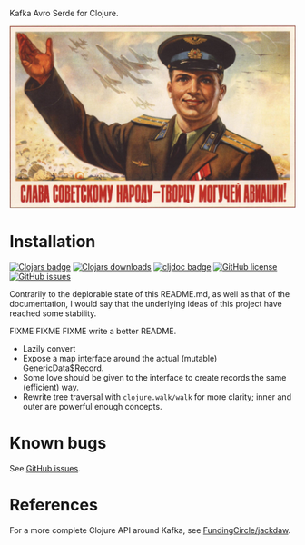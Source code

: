 Kafka Avro Serde for Clojure.

![слава советскому народу](dev-resources/слава-советскому-народу.jpg)

# Installation

[![Clojars badge](https://img.shields.io/clojars/v/piotr-yuxuan/slava.svg)](https://clojars.org/piotr-yuxuan/slava)
[![Clojars downloads](https://img.shields.io/clojars/dt/piotr-yuxuan/slava)](https://clojars.org/piotr-yuxuan/piotr-yuxuan/slava)
[![cljdoc badge](https://cljdoc.org/badge/piotr-yuxuan/slava)](https://cljdoc.org/d/piotr-yuxuan/slava/CURRENT)
[![GitHub license](https://img.shields.io/github/license/piotr-yuxuan/slava)](https://github.com/piotr-yuxuan/slava/blob/main/LICENSE)
[![GitHub issues](https://img.shields.io/github/issues/piotr-yuxuan/slava)](https://github.com/piotr-yuxuan/slava/issues)

Contrarily to the deplorable state of this README.md, as well as that
of the documentation, I would say that the underlying ideas of this
project have reached some stability.

FIXME FIXME FIXME write a better README.

- Lazily convert
- Expose a map interface around the actual (mutable)
  GenericData$Record.
- Some love should be given to the interface to create records the
  same (efficient) way.
- Rewrite tree traversal with `clojure.walk/walk` for more clarity;
  inner and outer are powerful enough concepts.

# Known bugs

See [GitHub issues](https://github.com/piotr-yuxuan/slava/issues).

# References

For a more complete Clojure API around Kafka, see
[FundingCircle/jackdaw](https://github.com/FundingCircle/jackdaw).
